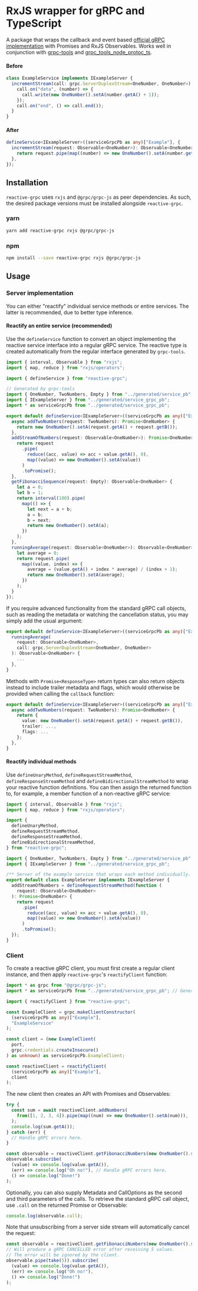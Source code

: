 # RxJS wrapper for gRPC and TypeScript

A package that wraps the callback and event based [official gRPC implementation](https://www.npmjs.com/package/grpc) with Promises and RxJS Observables.
Works well in conjunction with [grpc-tools](https://www.npmjs.com/package/grpc-tools) and [grpc_tools_node_protoc_ts](https://www.npmjs.com/package/grpc_tools_node_protoc_ts).

#### Before
```typescript
class ExampleService implements IExampleServer {
  incrementStream(call: grpc.ServerDuplexStream<OneNumber, OneNumber>): void {
    call.on("data", (number) => {
      call.write(new OneNumber().setA(number.getA() + 1));
    });
    call.on("end", () => call.end());
  }
}
```

#### After
```typescript
defineService<IExampleServer>((serviceGrpcPb as any)["Example"], {
  incrementStream(request: Observable<OneNumber>): Observable<OneNumber> {
    return request.pipe(map((number) => new OneNumber().setA(number.getA() + 1)));
  },
});
```

## Installation

`reactive-grpc` uses `rxjs` and `@grpc/grpc-js` as peer dependencies. As such, the desired package versions must be installed alongside `reactive-grpc`.

### yarn
```bash
yarn add reactive-grpc rxjs @grpc/grpc-js
```

### npm
```bash
npm install --save reactive-grpc rxjs @grpc/grpc-js
```

## Usage

### Server implementation
You can either "reactify" individual service methods or entire services. The latter is recommended, due to better type inference.

#### Reactify an entire service (recommended)
Use the `defineService` function to convert an object implementing the reactive service interface into a regular gRPC service. The reactive type is created automatically from the regular interface generated by `grpc-tools`.
```typescript
import { interval, Observable } from "rxjs";
import { map, reduce } from "rxjs/operators";

import { defineService } from "reactive-grpc";

// Generated by grpc-tools
import { OneNumber, TwoNumbers, Empty } from "../generated/service_pb";
import { IExampleServer } from "../generated/service_grpc_pb";
import * as serviceGrpcPb from "../generated/service_grpc_pb";

export default defineService<IExampleServer>((serviceGrpcPb as any)["Example"], {
  async addTwoNumbers(request: TwoNumbers): Promise<OneNumber> {
    return new OneNumber().setA(request.getA() + request.getB());
  },
  addStreamOfNumbers(request: Observable<OneNumber>): Promise<OneNumber> {
    return request
      .pipe(
        reduce((acc, value) => acc + value.getA(), 0),
        map((value) => new OneNumber().setA(value))
      )
      .toPromise();
  },
  getFibonacciSequence(request: Empty): Observable<OneNumber> {
    let a = 0;
    let b = 1;
    return interval(100).pipe(
      map(() => {
        let next = a + b;
        a = b;
        b = next;
        return new OneNumber().setA(a);
      })
    );
  },
  runningAverage(request: Observable<OneNumber>): Observable<OneNumber> {
    let average = 0;
    return request.pipe(
      map((value, index) => {
        average = (value.getA() + index * average) / (index + 1);
        return new OneNumber().setA(average);
      })
    );
  }
});
```
If you require advanced functionality from the standard gRPC call objects, such as reading the metadata or watching the cancellation status, you may simply add the usual argument:
```typescript
export default defineService<IExampleServer>((serviceGrpcPb as any)["Example"], {
  runningAverage(
    request: Observable<OneNumber>,
    call: grpc.ServerDuplexStream<OneNumber, OneNumber>
  ): Observable<OneNumber> {
    ...
  },
}
```
Methods with `Promise<ResponseType>` return types can also return objects instead to include trailer metadata and flags, which would otherwise be provided when calling the `callback` function:
```typescript
export default defineService<IExampleServer>((serviceGrpcPb as any)["Example"], {
  async addTwoNumbers(request: TwoNumbers): Promise<OneNumber> {
    return {
      value: new OneNumber().setA(request.getA() + request.getB()),
      trailer: ...,
      flags: ...
    };
  },
}
```

#### Reactify individual methods
Use `defineUnaryMethod`, `defineRequestStreamMethod`, `defineResponseStreamMethod` and `defineBidirectionalStreamMethod` to wrap your reactive function definitions. You can then assign the returned function to, for example, a member function of a non-reactive gRPC service:
```typescript
import { interval, Observable } from "rxjs";
import { map, reduce } from "rxjs/operators";

import {
  defineUnaryMethod,
  defineRequestStreamMethod,
  defineResponseStreamMethod,
  defineBidirectionalStreamMethod,
} from "reactive-grpc";

import { OneNumber, TwoNumbers, Empty } from "../generated/service_pb";
import { IExampleServer } from "../generated/service_grpc_pb";

/** Server of the example service that wraps each method individually. */
export default class ExampleServer implements IExampleServer {
  addStreamOfNumbers = defineRequestStreamMethod(function (
    request: Observable<OneNumber>
  ): Promise<OneNumber> {
    return request
      .pipe(
        reduce((acc, value) => acc + value.getA(), 0),
        map((value) => new OneNumber().setA(value))
      )
      .toPromise();
  });
}
```

### Client
To create a reactive gRPC client, you must first create a regular client instance, and then apply `reactive-grpc`'s `reactifyClient` function:
```typescript
import * as grpc from "@grpc/grpc-js";
import * as serviceGrpcPb from "../generated/service_grpc_pb"; // Generated by grpc-tools

import { reactifyClient } from "reactive-grpc";

const ExampleClient = grpc.makeClientConstructor(
  (serviceGrpcPb as any)["Example"],
  "ExampleService"
);

const client = (new ExampleClient(
  port,
  grpc.credentials.createInsecure()
) as unknown) as serviceGrpcPb.ExampleClient;

const reactiveClient = reactifyClient(
  (serviceGrpcPb as any)["Example"],
  client
);
```
The new client then creates an API with Promises and Observables:
```typescript
try {
  const sum = await reactiveClient.addNumbers(
    from([1, 2, 3, 4]).pipe(map((num) => new OneNumber().setA(num))),
  );
  console.log(sum.getA());
} catch (err) {
  // Handle gRPC errors here.
}
```
```typescript
const observable = reactiveClient.getFibonacciNumbers(new OneNumber().setA(20));
observable.subscribe(
  (value) => console.log(value.getA()),
  (err) => console.log("Oh no!"), // Handle gRPC errors here.
  () => console.log("Done!")
);
```
Optionally, you can also supply Metadata and CallOptions as the second and third parameters of the calls.
To retrieve the standard gRPC call object, use `.call` on the returned Promise or Observable:
```typescript
console.log(observable.call);
```

Note that unsubscribing from a server side stream will automatically cancel the request:
```typescript
const observable = reactiveClient.getFibonacciNumbers(new OneNumber().setA(20));
// Will produce a gRPC CANCELLED error after receiving 5 values.
// The error will be ignored by the client.
observable.pipe(take(5)).subscribe(
  (value) => console.log(value.getA()),
  (err) => console.log("Oh no!"),
  () => console.log("Done!")
);
```